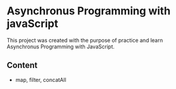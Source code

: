 # Asynchronus Programming with javaScript

This project was created with the purpose of practice and learn
Asynchronus Programming with JavaScript.

## Content

- map, filter, concatAll
